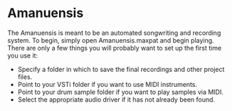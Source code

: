 # Amanuensis
The Amanuensis is meant to be an automated songwriting and recording system. To begin, simply open Amanuensis.maxpat and begin playing. There are only a few things you will probably want to set up the first time you use it:
- Specify a folder in which to save the final recordings and other project files.
- Point to your VSTi folder if you want to use MIDI instruments.
- Point to your drum sample folder if you want to play samples via MIDI.
- Select the appropriate audio driver if it has not already been found.
